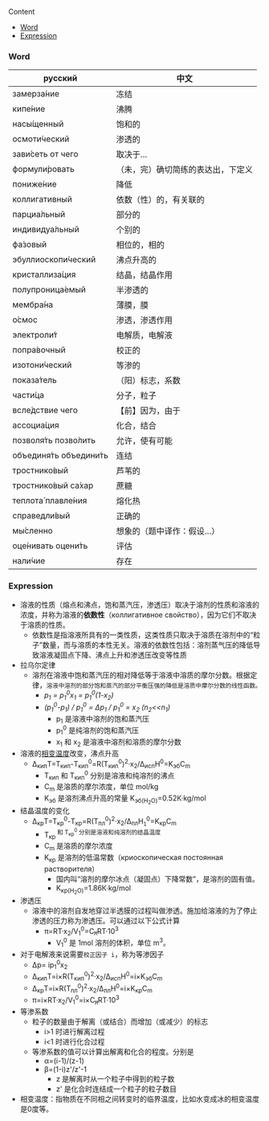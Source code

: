 Content

- [Word](#word)
- [Expression](#expression)

### Word

| русский                 | 中文              |
|-------------------------|-------------------|
| замерза́ние        | 冻结 |
| кипе́ние           | 沸腾 |
| насы́щенный        | 饱和的 |
| осмоти́ческий      | 渗透的 ||
| зави́сеть от чего  | 取决于… |
| формули́ровать     | （未，完）确切简练的表达出，下定义 |
| пониже́ние         | 降低 |
| коллигативный     | 依数（性）的，有关联的 |
| парциа́льный       | 部分的 |
| индивидуа́льный    | 个别的 |
| фа́зовый           | 相位的，相的 |
| эбуллиоскопи́ческий | 沸点升高的 |
| кристаллиза́ция    | 结晶，结晶作用 |
| полупроница́емый   | 半渗透的 |
| мембра́на          | 薄膜，膜 |
| о́смос             | 渗透，渗透作用 |
| электроли́т        | 电解质，电解液 |
| попра́вочный       | 校正的 |
| изотони́ческий     | 等渗的 |
| показа́тель        | （阳）标志，系数 |
| части́ца           | 分子，粒子 |
| всле́дствие чего   | 【前】因为，由于 |
| ассоциа́ция        | 化合，结合 |
| позволя́ть позво́лить | 允许，使有可能 |
| объединя́ть объедини́ть | 连结 |
| тростнико́вый      | 芦苇的 |
| тростнико́вый са́хар | 蔗糖 |
| теплота́ плавле́ния | 熔化热 |
| справедли́вый      | 正确的 |
| мы́сленно          | 想象的（题中译作：假设…） |
| оце́нивать оцени́ть | 评估 |
| нали́чие           | 存在 |

### Expression

- 溶液的性质（熔点和沸点，饱和蒸汽压，渗透压）取决于溶剂的性质和溶液的浓度，并称为溶液的**依数性**（коллигативное свойство），因为它们不取决于溶质的性质。
  - 依数性是指溶液所具有的一类性质，这类性质只取决于溶质在溶剂中的“粒子”数量，而与溶质的本性无关。溶液的依数性包括：溶剂蒸气压的降低导致溶液凝固点下降、沸点上升和渗透压改变等性质
- 拉乌尔定律
  - 溶剂在溶液中饱和蒸汽压的相对降低等于溶液中溶质的摩尔分数。根据定律，`溶液中溶剂的部分饱和蒸汽的部分平衡压强的降低是溶质中摩尔分数的线性函数。`
    - *p<sub>1</sub> = p<sub>1</sub><sup>0</sup>x<sub>1</sub> = p<sub>1</sub><sup>0</sup>\(1-x<sub>2</sub>)*
    - *(p<sub>1</sub><sup>0</sup>-p<sub>1</sub>) / p<sub>1</sub><sup>0</sup> = ∆p<sub>1</sub> / p<sub>1</sub><sup>0</sup> = x<sub>2</sub> (n<sub>2</sub>\<<n<sub>1</sub>)*
      - p<sub>1</sub> 是溶液中溶剂的饱和蒸汽压
      - p<sub>1</sub><sup>0</sup> 是纯溶剂的饱和蒸汽压
      - x<sub>1</sub> 和 x<sub>2</sub> 是溶液中溶剂和溶质的摩尔分数
- 溶液的<a href="#a">相变温度</a>改变，沸点升高
  - ∆<sub>кип</sub>T=T<sub>кип</sub>-T<sub>кип</sub><sup>0</sup>=R(T<sub>кип</sub><sup>0</sup>)<sup>2</sup>·x<sub>2</sub>/∆<sub>исп</sub>H<sup>0</sup>=K<sub>эб</sub>C<sub>m</sub>
    - T<sub>кип</sub> 和 T<sub>кип</sub><sup>0</sup> 分别是溶液和纯溶剂的沸点
    - C<sub>m</sub> 是溶质的摩尔浓度，单位 mol/kg
    - K<sub>эб</sub> 是溶剂沸点升高的常量 K<sub>эб(H<sub>2</sub>O)</sub>=0.52К·kg/mol
- 结晶温度的变化
  - ∆<sub>кр</sub>T=T<sub>кр</sub><sup>0</sup>-T<sub>кр</sub>=R(T<sub>пл</sub><sup>0</sup>)<sup>2</sup>·x<sub>2</sub>/∆<sub>пл</sub>H<sub>`1`</sub><sup>0</sup>=K<sub>кр</sub>C<sub>m</sub>
    - T<sub>кр</sub><sup> 和 T<sub>кр</sub><sup>0</sup> 分别是溶液和纯溶剂的结晶温度
    - C<sub>m</sub> 是溶质的摩尔浓度
    - K<sub>кр</sub> 是溶剂的低温常数（криоскопическая постоянная растворителя）
      - 国内叫“溶剂的摩尔冰点（凝固点）下降常数”，是溶剂的固有值。
      - K<sub>кр(H<sub>2</sub>O)</sub>=1.86К·kg/mol
- 渗透压
  - 溶液中的溶剂自发地穿过半透膜的过程叫做渗透。施加给溶液的为了停止渗透的压力称为渗透压。可以通过以下公式计算
    - π=RT·x<sub>2</sub>/V<sub>1</sub><sup>0</sup>=C<sub>`М`</sub>RT·10<sup>3</sup>
      - V<sub>1</sub><sup>0</sup> 是 1mol 溶剂的体积，单位 m<sup>3</sup>。
- 对于电解液来说需要`校正因子 i`，称为等渗因子
  - ∆p= ip<sub>1</sub><sup>0</sup>x<sub>2</sub>
  - ∆<sub>кип</sub>T=i×R(T<sub>кип</sub><sup>0</sup>)<sup>2</sup>·x<sub>2</sub>/∆<sub>исп</sub>H<sup>0</sup>=i×K<sub>эб</sub>C<sub>m</sub>
  - ∆<sub>кр</sub>T=i×R(T<sub>пл</sub><sup>0</sup>)<sup>2</sup>·x<sub>2</sub>/∆<sub>пл</sub>H<sup>0</sup>=i×K<sub>кр</sub>C<sub>m</sub>
  - π=i×RT·x<sub>2</sub>/V<sub>1</sub><sup>0</sup>=i×C<sub>`М`</sub>RT·10<sup>3</sup>
- 等渗系数
  - 粒子的数量由于解离（或结合）而增加（或减少）的标志
    - i>1 时进行解离过程
    - i<1 时进行化合过程
  - 等渗系数的值可以计算出解离和化合的程度。分别是
    - α=(i-1)/(z-1)
    - β=(1-i)z'/z'-1
      - z 是解离时从一个粒子中得到的粒子数
      - z' 是化合时连结成一个粒子的粒子数目
- <span id="a"></span>相变温度：指物质在不同相之间转变时的临界温度，比如水变成冰的相变温度是0度等。